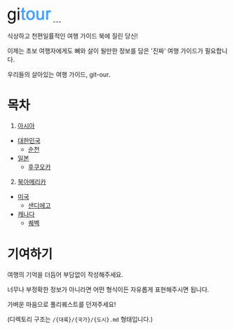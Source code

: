 <img src="https://github.com/minsoopark/git-our/blob/master/gitour.png" width="100">
---

식상하고 천편일률적인 여행 가이드 북에 질린 당신!

이제는 초보 여행자에게도 뼈와 살이 될만한 정보를 담은 '진짜' 여행 가이드가 필요합니다.

우리들의 살아있는 여행 가이드, git-our.


# 목차

1. [아시아](https://github.com/minsoopark/git-our/blob/master/asia)
  - [대한민국](https://github.com/minsoopark/git-our/blob/master/asia/korea)
    - [순천](https://github.com/minsoopark/git-our/blob/master/asia/korea/suncheon.md)
  - [일본](https://github.com/minsoopark/git-our/blob/master/asia/japan)
    - [후쿠오카](https://github.com/minsoopark/git-our/blob/master/asia/japan/fukuoka.md)
2. [북아메리카](https://github.com/minsoopark/git-our/blob/master/north-america)
  - [미국](https://github.com/minsoopark/git-our/blob/master/north-america/usa)
    - [샌디에고](https://github.com/minsoopark/git-our/blob/master/north-america/usa/sandiego.md)
  - [캐나다](https://github.com/minsoopark/git-our/blob/master/north-america/canada)
    - [퀘벡](https://github.com/minsoopark/git-our/blob/master/north-america/canada/quebec.md)


# 기여하기

여행의 기억을 더듬어 부담없이 작성해주세요.

너무나 부정확한 정보가 아니라면 어떤 형식이든 자유롭게 표현해주시면 됩니다.

가벼운 마음으로 풀리퀘스트를 던져주세요!

(디렉토리 구조는 `/{대륙}/{국가}/{도시}.md` 형태입니다.)
